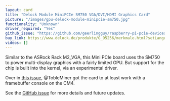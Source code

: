```yaml
---
layout: card
title: "Delock Module MiniPCIe SM750 VGA/DVI/HDMI Graphics Card"
picture: "/images/gpu-delock-module-minipcie-sm750.jpg"
functionality: "Unknown"
driver_required: "Yes"
github_issue: "https://github.com/geerlingguy/raspberry-pi-pcie-devices/issues/398"
buy_link: https://www.delock.de/produkte/G_95256/merkmale.html?setLanguage=en
videos: []
---
```

Similar to the ASRock Rack M2_VGA, this Mini PCIe board uses the SM750 to power multi-display graphics with a fairly limited GPU. But support for the chip is built into the kernel, via an experimental driver.

Over in [this issue](https://github.com/geerlingguy/raspberry-pi-pcie-devices/issues/62#issuecomment-1046319009), @TobleMiner got the card to at least work with a framebuffer console on the CM4.

See the [GitHub issue](https://github.com/geerlingguy/raspberry-pi-pcie-devices/issues/398) for more details and future updates.

